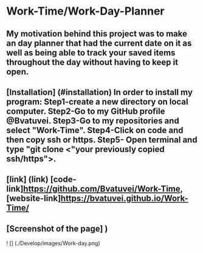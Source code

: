 # Work-Time/Work-Day-Planner

## My motivation behind this project was to make an day planner that had the current date on it as well as being able to track your saved items throughout the day without having to keep it open.

## [Installation] (#installation) In order to install my program: Step1-create a new directory on local computer. Step2-Go to my GitHub profile @Bvatuvei. Step3-Go to my repositories and select "Work-Time". Step4-Click on code and then copy ssh or https. Step5- Open terminal and type "git clone <"your previously copied ssh/https">.

## [link] (link) [code-link]https://github.com/Bvatuvei/Work-Time, [website-link]https://bvatuvei.github.io/Work-Time/

## [Screenshot of the page] )
! [] (./Develop/images/Work-day.png)